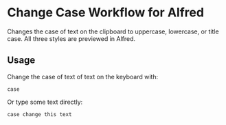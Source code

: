 Change Case Workflow for Alfred
===============================

Changes the case of text on the clipboard to uppercase, lowercase, or title case. All three styles are previewed in Alfred.

Usage
-----

Change the case of text of text on the keyboard with:

    case

Or type some text directly:

    case change this text

